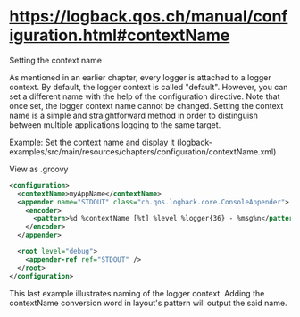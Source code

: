 

# https://logback.qos.ch/manual/configuration.html#contextName

Setting the context name

As mentioned in an earlier chapter, every logger is attached to a logger context. By default, the logger context is called "default". However, you can set a different name with the help of the <contextName> configuration directive. Note that once set, the logger context name cannot be changed. Setting the context name is a simple and straightforward method in order to distinguish between multiple applications logging to the same target.

Example: Set the context name and display it (logback-examples/src/main/resources/chapters/configuration/contextName.xml)

View as .groovy
```xml
<configuration>
  <contextName>myAppName</contextName>
  <appender name="STDOUT" class="ch.qos.logback.core.ConsoleAppender">
    <encoder>
      <pattern>%d %contextName [%t] %level %logger{36} - %msg%n</pattern>
    </encoder>
  </appender>

  <root level="debug">
    <appender-ref ref="STDOUT" />
  </root>
</configuration>
```
This last example illustrates naming of the logger context. Adding the contextName conversion word in layout's pattern will output the said name.